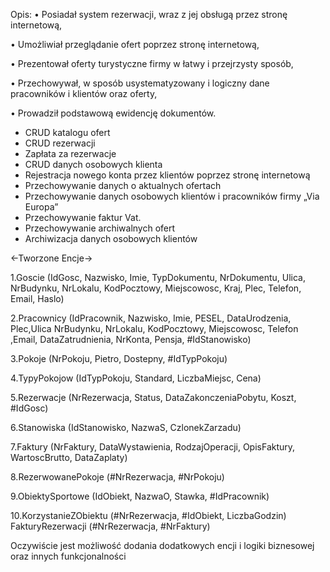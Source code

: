 Opis:
•	Posiadał system rezerwacji, wraz z jej obsługą przez stronę internetową,


•	Umożliwiał przeglądanie ofert poprzez stronę internetową,


•	Prezentował oferty turystyczne firmy w łatwy i przejrzysty sposób,


•	Przechowywał, w sposób usystematyzowany i logiczny dane pracowników i klientów oraz oferty,


•	Prowadził podstawową ewidencję dokumentów.



- CRUD katalogu ofert
- CRUD rezerwacji
- Zapłata za rezerwacje
- CRUD danych  osobowych klienta
- Rejestracja nowego konta przez klientów poprzez stronę internetową
- Przechowywanie danych  o aktualnych ofertach
- Przechowywanie danych osobowych klientów i pracowników firmy „Via Europa”
- Przechowywanie faktur Vat.
- Przechowywanie archiwalnych ofert
- Archiwizacja danych osobowych klientów


<-Tworzone Encje->

1.Goscie (IdGosc, Nazwisko, Imie, TypDokumentu, NrDokumentu, Ulica, NrBudynku,
 NrLokalu, KodPocztowy, Miejscowosc, Kraj, Plec, Telefon, Email, Haslo)

2.Pracownicy (IdPracownik, Nazwisko, Imie, PESEL, DataUrodzenia, Plec,Ulica
NrBudynku, NrLokalu, KodPocztowy, Miejscowosc, Telefon ,Email, DataZatrudnienia, NrKonta, Pensja,  #IdStanowisko)

3.Pokoje (NrPokoju, Pietro, Dostepny, #IdTypPokoju)

4.TypyPokojow (IdTypPokoju, Standard, LiczbaMiejsc, Cena)

5.Rezerwacje (NrRezerwacja, Status,  DataZakonczeniaPobytu, Koszt, #IdGosc)

6.Stanowiska (IdStanowisko, NazwaS, CzlonekZarzadu)

7.Faktury (NrFaktury, DataWystawienia, RodzajOperacji, OpisFaktury, 
 WartoscBrutto, DataZaplaty)

8.RezerwowanePokoje (#NrRezerwacja, #NrPokoju)

9.ObiektySportowe (IdObiekt, NazwaO, Stawka, #IdPracownik)

10.KorzystanieZObiektu (#NrRezerwacja, #IdObiekt, LiczbaGodzin)
	FakturyRezerwacji (#NrRezerwacja, #NrFaktury)

Oczywiście jest możliwość dodania dodatkowych encji i logiki biznesowej oraz innych funkcjonalności


